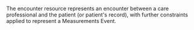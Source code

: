 The encounter resource represents an encounter between a care professional and the patient (or patient's record), with further constraints applied to represent a Measurements Event.